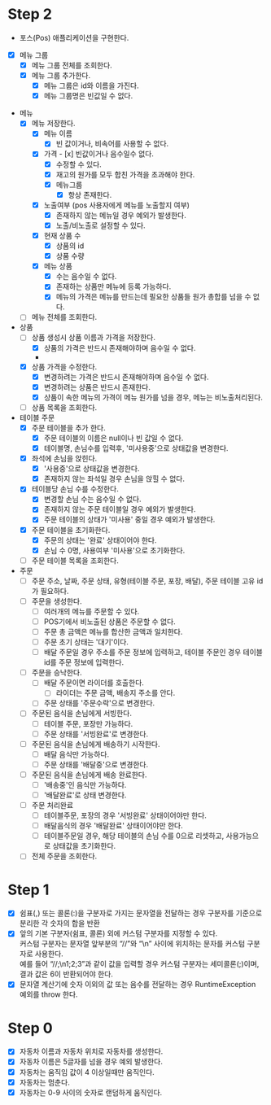 # Step 2
- 포스(Pos) 애플리케이션을 구현한다.
- [x] 메뉴 그룹
  - [x] 메뉴 그룹 전체를 조회한다.
  - [x] 메뉴 그룹 추가한다.
    - [x] 메뉴 그룹은 id와 이름을 가진다.
    - [x] 메뉴 그룹명은 빈값일 수 없다.
- 메뉴
  - [x] 메뉴 저장한다.
      - [x] 메뉴 이름
        - [x] 빈 값이거나, 비속어를 사용할 수 없다.
    - [x] 가격
          - [x] 빈값이거나 음수일수 없다.
        - [x] 수정할 수 있다.
        - [x] 재고의 원가를 모두 합친 가격을 초과해야 한다.
      - [x] 메뉴그룹
        - [x] 항상 존재한다.
    - [x] 노출여부 (pos 사용자에게 메뉴를 노출할지 여부)
        - [x] 존재하지 않는 메뉴일 경우 예외가 발생한다.
        - [x] 노출/비노출로 설정할 수 있다.
    - [x] 현재 상품 수
      - [x] 상품의 id
      - [x] 상품 수량
    - [x] 메뉴 상품
        - [x] 수는 음수일 수 없다.
      - [x] 존재하는 상품만 메뉴에 등록 가능하다.
      - [x] 메뉴의 가격은 메뉴를 만드는데 필요한 상품들 원가 총합를 넘을 수 없다. 
  - [ ] 메뉴 전체를 조회한다.
- 상품
  - [ ] 상품 생성시 상품 이름과 가격을 저장한다.
    - [x] 상품의 가격은 반드시 존재해야하며 음수일 수 없다.
    -
  - [x] 상품 가격을 수정한다.
    - [x] 변경하려는 가격은 반드시 존재해야하며 음수일 수 없다.
    - [x] 변경하려는 상품은 반드시 존재한다.
    - [x] 상품이 속한 메뉴의 가격이 메뉴 원가를 넘을 경우, 메뉴는 비노출처리된다.
  - [ ] 상품 목록을 조회한다.
- 테이블 주문
  - [x] 주문 테이블을 추가 한다.
    - [x] 주문 테이블의 이름은 null이나 빈 값일 수 없다.
    - [x] 테이블명, 손님수를 입력후, '미사용중'으로 상태값을 변경한다.
  - [x] 좌석에 손님을 앉힌다.
    - [x] '사용중'으로 상태값을 변경한다.
    - [x] 존재하지 않는 좌석일 경우 손님을 앉힐 수 없다.
  - [x] 테이블당 손님 수를 수정한다.
    - [x] 변경할 손님 수는 음수일 수 없다.
    - [x] 존재하지 않는 주문 테이블일 경우 예외가 발생한다.
    - [x] 주문 테이블의 상태가 '미사용' 중일 경우 예외가 발생한다.
  - [x] 주문 테이블을 초기화한다.
    - [x] 주문의 상태는 '완료' 상태이어야 한다.
    - [x] 손님 수 0명, 사용여부 '미사용'으로 초기화한다.
  - [ ] 주문 테이블 목록을 조회한다.
- 주문 
  - [ ] 주문 주소, 날짜, 주문 상태, 유형(테이블 주문, 포장, 배달), 주문 테이블 고유 id가 필요하다.
  - [ ] 주문을 생성한다.
    - [ ] 여러개의 메뉴를 주문할 수 있다.
    - [ ] POS기에서 비노출된 상품은 주문할 수 없다.
    - [ ] 주문 총 금액은 메뉴를 합산한 금액과 일치한다.
    - [ ] 주문 초기 상태는 '대기'이다.
    - [ ] 배달 주문일 경우 주소를 주문 정보에 입력하고, 테이블 주문인 경우 테이블 id를 주문 정보에 입력한다.
  - [ ] 주문을 승낙한다.
    - [ ] 배달 주문이면 라이더를 호출한다.
      - [ ] 라이더는 주문 금액, 배송지 주소를 안다.
    - [ ] 주문 상태를 '주문수락'으로 변경한다.
  - [ ] 주문된 음식을 손님에게 서빙한다.
    - [ ] 테이블 주문, 포장만 가능하다.
    - [ ] 주문 상태를 '서빙완료'로 변경한다.
  - [ ] 주문된 음식을 손님에게 배송하기 시작한다.
    - [ ] 배달 음식만 가능하다.
    - [ ] 주문 상태를 '배달중'으로 변경한다.
  - [ ] 주문된 음식을 손님에게 배송 완료한다.
    - [ ] '배송중'인 음식만 가능하다.
    - [ ] '배달완료'로 상태 변경한다.
  - [ ] 주문 처리완료
    - [ ] 테이블주문, 포장의 경우 '서빙완료' 상태이어야만 한다.
    - [ ] 배달음식의 경우 '배달완료' 상태이어야만 한다.
    - [ ] 테이블주문일 경우, 해당 테이블의 손님 수를 0으로 리셋하고, 사용가능으로 상태값을 초기화한다.
  - [ ] 전체 주문을 조회한다. 

# Step 1
- [x] 쉼표(,) 또는 콜론(:)을 구분자로 가지는 문자열을 전달하는 경우 구분자를 기준으로 분리한 각 숫자의 합을 반환  
- [x] 앞의 기본 구분자(쉼표, 콜론) 외에 커스텀 구분자를 지정할 수 있다.  
커스텀 구분자는 문자열 앞부분의 “//”와 “\n” 사이에 위치하는 문자를 커스텀 구분자로 사용한다.  
예를 들어 “//;\n1;2;3”과 같이 값을 입력할 경우 커스텀 구분자는 세미콜론(;)이며, 결과 값은 6이 반환되어야 한다.
- [x] 문자열 계산기에 숫자 이외의 값 또는 음수를 전달하는 경우 RuntimeException 예외를 throw 한다.

# Step 0
- [x] 자동차 이름과 자동차 위치로 자동차를 생성한다.
- [x] 자동차 이름은 5글자를 넘을 경우 예외 발생한다.
- [x] 자동차는 움직임 값이 4 이상일때만 움직인다.
- [x] 자동차는 멈춘다.
- [x] 자동차는 0-9 사이의 숫자로 랜덤하게 움직인다.
